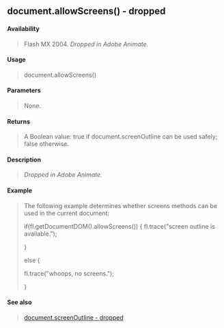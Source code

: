 ## document.allowScreens() - dropped

#### Availability

> Flash MX 2004. *Dropped in Adobe Animate.*

#### Usage

> document.allowScreens()

#### Parameters

> None.

#### Returns

> A Boolean value: true if document.screenOutline can be used safely; false otherwise.

#### Description

> *Dropped in Adobe Animate.*

#### Example

> The following example determines whether screens methods can be used in the current document:
>
> if(fl.getDocumentDOM().allowScreens()) { fl.trace("screen outline is available.");
>
> }
>
> else {
>
> fl.trace("whoops, no screens.");
>
> }

#### See also

> [document.screenOutline - dropped](#_bookmark272)
